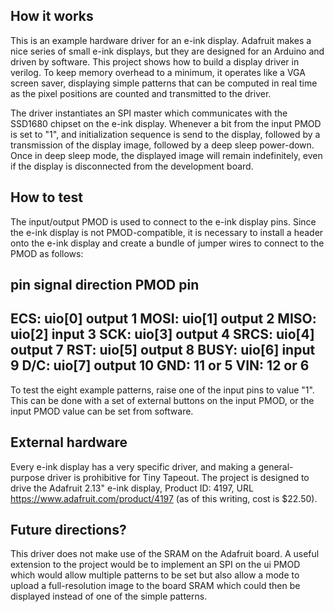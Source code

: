 <!---

This file is used to generate your project datasheet. Please fill in the information below and delete any unused
sections.

You can also include images in this folder and reference them in the markdown. Each image must be less than
512 kb in size, and the combined size of all images must be less than 1 MB.
-->

## How it works

This is an example hardware driver for an e-ink display.  Adafruit makes a
nice series of small e-ink displays, but they are designed for an Arduino
and driven by software.  This project shows how to build a display driver
in verilog.  To keep memory overhead to a minimum, it operates like a VGA
screen saver, displaying simple patterns that can be computed in real time
as the pixel positions are counted and transmitted to the driver.

The driver instantiates an SPI master which communicates with the SSD1680
chipset on the e-ink display.  Whenever a bit from the input PMOD is set
to "1", and initialization sequence is send to the display, followed by
a transmission of the display image, followed by a deep sleep power-down.
Once in deep sleep mode, the displayed image will remain indefinitely,
even if the display is disconnected from the development board.

## How to test

The input/output PMOD is used to connect to the e-ink display pins.  Since
the e-ink display is not PMOD-compatible, it is necessary to install a header
onto the e-ink display and create a bundle of jumper wires to connect to the
PMOD as follows:

pin     signal  direction  PMOD pin
----------------------------------------------------------
ECS:    uio[0]  output     1
MOSI:   uio[1]  output     2
MISO:   uio[2]  input      3
SCK:    uio[3]  output     4
SRCS:   uio[4]  output     7
RST:    uio[5]  output     8
BUSY:   uio[6]  input      9
D/C:    uio[7]  output     10
GND:                       11 or 5
VIN:                       12 or 6
----------------------------------------------------------

To test the eight example patterns, raise one of the input pins
to value "1".  This can be done with a set of external buttons on
the input PMOD, or the input PMOD value can be set from software.

## External hardware

Every e-ink display has a very specific driver, and making a general-purpose
driver is prohibitive for Tiny Tapeout.  The project is designed to drive
the Adafruit 2.13" e-ink display, Product ID: 4197, URL
https://www.adafruit.com/product/4197 (as of this writing, cost is $22.50).

## Future directions?

This driver does not make use of the SRAM on the Adafruit board.  A useful
extension to the project would be to implement an SPI on the ui PMOD which
would allow multiple patterns to be set but also allow a mode to upload a
full-resolution image to the board SRAM which could then be displayed
instead of one of the simple patterns.
